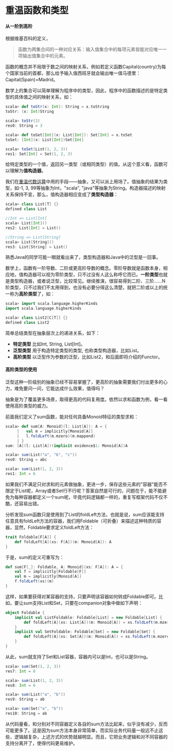 # 重温函数和类型

#### 从一阶到高阶
根据维基百科的定义，
> 函数为两集合间的一种对应关系：输入值集合中的每项元素皆能对应唯一一项输出值集合中的元素。

函数的概念并不局限于数之间的映射关系，例如若定义函数Capital(country)为每个国家当前的首都，那么给予输入值西班牙就会输出唯一值马德里：Capital(Spain)=Madrid。

数学上的集合可以简单理解为程序中的类型，因此，程序中的函数描述的是特定类型的具体值之间的映射关系，如：
```scala
scala> def toStr(x: Int): String = x.toString
toStr: (x: Int)String

scala> toStr(3)
res0: String = 3

scala> def toSet[Int](x: List[Int]): Set[Int] = x.toSet
toSet: [Int](x: List[Int])Set[Int]

scala> toSet(List(1, 2, 3))
res1: Set[Int] = Set(1, 2, 3)
```

给特定类型的一个值，返回另一类型（或相同类型）的值。从这个意义看，函数可以理解为**值构造器**。

我们在[重温代数运算](/monoid/1_revisit_algebra.html)中用的手段——抽象，又可以派上用场了。值抽象的结果为类型，如-1, 3, 99等抽象为Int，"scala", "java"等抽象为String。构造器描述的映射关系保持不变，那么，值构造器相应变成了**类型构造器**：

```scala
scala> class List[T] {}
defined class List

//Int => List[Int]
scala> List[Int]()
res2: List[Int] = List()

//String => List[String]
scala> List[String]()
res3: List[String] = List()
```

熟悉Java的同学可能一眼就看出来了，类型构造器和Java中的泛型是一回事。

数学上，函数有一阶导数、二阶或更高阶导数的概念。零阶导数就是函数本身，相应地，值构造器可以视为零阶类型，只不过没有人这么称呼它而已。**一阶类型**也就是类型构造器，或者说泛型，比较常见。继续推演，很容易得到二阶、三阶……N阶类型，只不过我们不太用得到，也没有必要分得这么清楚，就把二阶或以上的统一称为**高阶类型**了，如：
```scala
scala> import scala.language.higherKinds
import scala.language.higherKinds

scala> class List2[C[T]] {}
defined class List2
```

简单总结类型在抽象层次上的递进关系，如下：
* **特定类型** 比如Int, String, List[Int]。
* **泛型类型** 用于构造特定类型的类型, 也称类型构造器，比如List。
* **高阶类型** 以泛型作为参数的泛型，比如List2，和后面即将介绍的Functor。

#### 高阶类型的使用
泛型这种一阶级别的抽象已经不容易掌握了，更高阶的抽象需要我们付出更多的心力，难免要问一问，它能达成什么效果，值得吗？

抽象是为了覆盖更多场景，取得更高的代码复用度。依然以求和函数为例，看一看使用高阶类型的威力。

前面我们定义了sum函数，能对任何具备Monoid特征的类型求和：
```scala
scala> def sum[A: Monoid](l: List[A]): A = {
     |   val m = implicitly[Monoid[A]]
     |   l.foldLeft(m.mzero)(m.mappend)
     | }
sum: [A](l: List[A])(implicit evidence$1: Monoid[A])A

scala> sum(List("a", "b", "c"))
res0: String = abc

scala> sum(List(1, 2, 3))
res1: Int = 6
```

如果我们不满足只对求和的元素做抽象，更进一步，保存这些元素的"容器"能否不限定于List呢，Array或者Set行不行呢？答案自然是可行的，问题在于，能不能避免为每种容器都定义一个sum呢，毕竟代码逻辑都一样的，重复写框架代码不仅不酷，还容易出错。

分析发现sum函数只是使用到了List的foldLeft方法，也就是说，sum应该能支持任意具有foldLeft方法的容器，我们用Foldable（可折叠）来描述这种特质的容器，显然，Foldable要求定义foldLeft方法：
```scala
trait Foldable[F[A]] {
    def foldLeft[A](xs: F[A])(m: Monoid[A]): A
}
```
于是，sum的定义可重写为：
```scala
def sum[F[_]: Foldable, A: Monoid](xs: F[A]): A = {
    val f = implicitly[Foldable[F]]
    val m = implicitly[Monoid[A]]
    f.foldLeft(xs)(m)
}
```
这样，如果要获得对某容器的支持，只要声明该容器如何转成Foldable即可。比如，要让sum支持List和Set，只要在companion对象中做如下声明：
```scala
object Foldable {
    implicit val ListFoldable: Foldable[List] = new Foldable[List] {
        def foldLeft[A](xs: List[A])(m: Monoid[A]) = xs.foldLeft(m.mzero)(m.mappend)
    }
    implicit val SetFoldable: Foldable[Set] = new Foldable[Set] {
        def foldLeft[A](xs: Set[A])(m: Monoid[A]) = xs.foldLeft(m.mzero)(m.mappend)
    }
}
```
从此，sum就支持了Set和List容器，容器内可以是Int，也可以是String。
```scala
scala> sum(Set(1, 2, 3))
res7: Int = 6

scala> sum(List(1, 2, 3))
res8: Int = 6

scala> sum(List("a", "b"))
res9: String = ab

scala> sum(Set("a", "b"))
res10: String = ab
```

从代码量看，和分别对不同容器定义各自的sum方法比起来，似乎没有减少，反而可能更多了。这是因为sum方法本身非常简单，而实际业务代码量一般远不止这些，逻辑越复杂，上述方式的优势就越明显。而且，它把业务逻辑和对不同容器的支持分离开了，使得代码更易维护。
